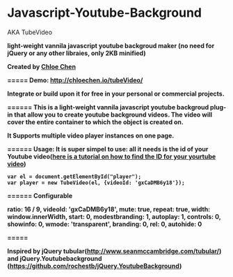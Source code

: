 # Javascript-Youtube-Background
AKA TubeVideo

<strong>light-weight vannila javascript youtube backgroud maker (no need for jQuery or any other libraies, only 2KB minified)<strong>

Created by <a href="http://chloechen.io">Chloe Chen</a>

=====
<strong>Demo: <strong>
http://chloechen.io/tubeVideo/

Integrate or build upon it for free in your personal or commercial projects.

======
This is a light-weight vannila javascript youtube backgroud plug-in that allow you to create youtube background videos. The video will cover the entire container to which the object is created on. 

It Supports multiple video player instances on one page.

======
<strong>Usage: </strong>
It is super simpel to use: all it needs is the id of your Youtube video(<a href="https://www.youtube.com/watch?v=EKyirtVHsK0">here is a tutorial on how to find the ID for your yourtube video</a>)

<code>var el = document.getElementById("player");</code> <br>
<code>var player = new TubeVideo(el, {videoId: 'gxCaDMB6y18'});
</code>

======
<strong>Configurable <strong>

ratio: 16 / 9,
videoId: 'gxCaDMB6y18',
mute: true,
repeat: true,
width: window.innerWidth,
start: 0,
modestbranding: 1,
autoplay: 1,
controls: 0,
showinfo: 0,
wmode: 'transparent',
branding: 0,
rel: 0,
autohide: 0

=====

Inspired by jQuery tubular(http://www.seanmccambridge.com/tubular/) and jQuery.Youtubebackground (https://github.com/rochestb/jQuery.YoutubeBackground)
